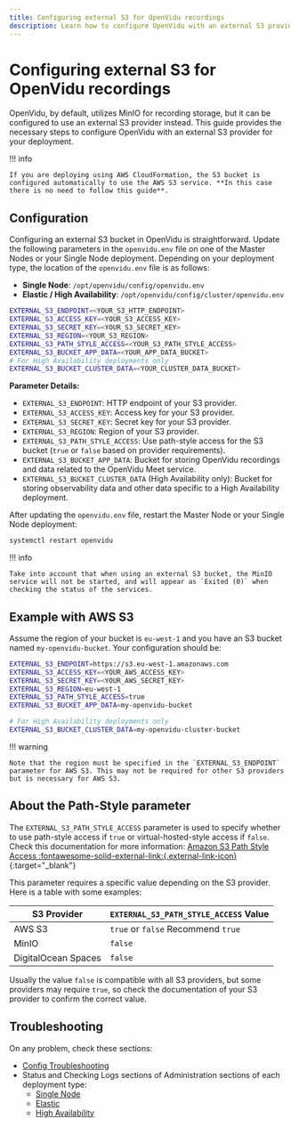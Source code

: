 ```yaml
---
title: Configuring external S3 for OpenVidu recordings
description: Learn how to configure OpenVidu with an external S3 provider for recording storage.
---
```


# Configuring external S3 for OpenVidu recordings

OpenVidu, by default, utilizes MinIO for recording storage, but it can be configured to use an external S3 provider instead. This guide provides the necessary steps to configure OpenVidu with an external S3 provider for your deployment.

!!! info
    
    If you are deploying using AWS CloudFormation, the S3 bucket is configured automatically to use the AWS S3 service. **In this case there is no need to follow this guide**.

## Configuration

Configuring an external S3 bucket in OpenVidu is straightforward. Update the following parameters in the `openvidu.env` file on one of the Master Nodes or your Single Node deployment. Depending on your deployment type, the location of the `openvidu.env` file is as follows:

- **Single Node**: `/opt/openvidu/config/openvidu.env`
- **Elastic / High Availability**: `/opt/openvidu/config/cluster/openvidu.env`

```bash
EXTERNAL_S3_ENDPOINT=<YOUR_S3_HTTP_ENDPOINT>
EXTERNAL_S3_ACCESS_KEY=<YOUR_S3_ACCESS_KEY>
EXTERNAL_S3_SECRET_KEY=<YOUR_S3_SECRET_KEY>
EXTERNAL_S3_REGION=<YOUR_S3_REGION>
EXTERNAL_S3_PATH_STYLE_ACCESS=<YOUR_S3_PATH_STYLE_ACCESS>
EXTERNAL_S3_BUCKET_APP_DATA=<YOUR_APP_DATA_BUCKET>
# For High Availability deployments only
EXTERNAL_S3_BUCKET_CLUSTER_DATA=<YOUR_CLUSTER_DATA_BUCKET>
```

**Parameter Details:**

- `EXTERNAL_S3_ENDPOINT`: HTTP endpoint of your S3 provider.
- `EXTERNAL_S3_ACCESS_KEY`: Access key for your S3 provider.
- `EXTERNAL_S3_SECRET_KEY`: Secret key for your S3 provider.
- `EXTERNAL_S3_REGION`: Region of your S3 provider.
- `EXTERNAL_S3_PATH_STYLE_ACCESS`: Use path-style access for the S3 bucket (`true` or `false` based on provider requirements).
- `EXTERNAL_S3_BUCKET_APP_DATA`: Bucket for storing OpenVidu recordings and data related to the OpenVidu Meet service.
- `EXTERNAL_S3_BUCKET_CLUSTER_DATA` (High Availability only): Bucket for storing observability data and other data specific to a High Availability deployment.

After updating the `openvidu.env` file, restart the Master Node or your Single Node deployment:

```bash
systemctl restart openvidu
```

!!! info

    Take into account that when using an external S3 bucket, the MinIO service will not be started, and will appear as `Exited (0)` when checking the status of the services.

## Example with AWS S3

Assume the region of your bucket is `eu-west-1` and you have an S3 bucket named `my-openvidu-bucket`. Your configuration should be:

```bash
EXTERNAL_S3_ENDPOINT=https://s3.eu-west-1.amazonaws.com
EXTERNAL_S3_ACCESS_KEY=<YOUR_AWS_ACCESS_KEY>
EXTERNAL_S3_SECRET_KEY=<YOUR_AWS_SECRET_KEY>
EXTERNAL_S3_REGION=eu-west-1
EXTERNAL_S3_PATH_STYLE_ACCESS=true
EXTERNAL_S3_BUCKET_APP_DATA=my-openvidu-bucket

# For High Availability deployments only
EXTERNAL_S3_BUCKET_CLUSTER_DATA=my-openvidu-cluster-bucket
```

!!! warning

    Note that the region must be specified in the `EXTERNAL_S3_ENDPOINT` parameter for AWS S3. This may not be required for other S3 providers but is necessary for AWS S3.

## About the Path-Style parameter

The `EXTERNAL_S3_PATH_STYLE_ACCESS` parameter is used to specify whether to use path-style access if `true` or virtual-hosted-style access if `false`. Check this documentation for more information: [Amazon S3 Path Style Access :fontawesome-solid-external-link:{.external-link-icon}](https://docs.aws.amazon.com/AmazonS3/latest/userguide/VirtualHosting.html){:target="_blank"}

 This parameter requires a specific value depending on the S3 provider. Here is a table with some examples:

| S3 Provider | `EXTERNAL_S3_PATH_STYLE_ACCESS` Value |
|-------------|--------------------------------------|
| AWS S3      | `true` or `false`  Recommend `true` |
| MinIO | `false` |
| DigitalOcean Spaces | `false` |

Usually the value `false` is compatible with all S3 providers, but some providers may require `true`, so check the documentation of your S3 provider to confirm the correct value.

## Troubleshooting

On any problem, check these sections:

- [Config Troubleshooting](../configuration/changing-config.md#troubleshooting-configuration)
- Status and Checking Logs sections of Administration sections of each deployment type:
    - [Single Node](../single-node/on-premises/admin.md#checking-the-status-of-services)
    - [Elastic](../elastic/on-premises/admin.md#checking-the-status-of-services)
    - [High Availability](../ha/on-premises/admin.md#checking-the-status-of-services)
